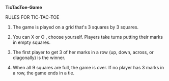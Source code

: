 **TicTacToe-Game**

 RULES FOR TIC-TAC-TOE

1. The game is played on a grid that's 3 squares by 3 squares.

2. You can X or O , choose yourself. Players take turns putting their marks in empty squares.

3. The first player to get 3 of her marks in a row (up, down, across, or diagonally) is the winner.

4. When all 9 squares are full, the game is over. If no player has 3 marks in a row, the game ends in a tie. 
